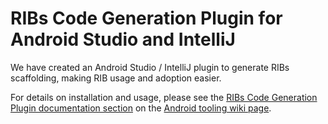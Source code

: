 # RIBs Code Generation Plugin for Android Studio and IntelliJ

We have created an Android Studio / IntelliJ plugin to generate RIBs scaffolding, making RIB usage and adoption easier.

For details on installation and usage, please see the [RIBs Code Generation Plugin documentation section](https://github.com/uber/RIBs/wiki/Android-Tooling#ribs-code-generation-plugin-for-android-studio-and-intellij) on the [Android tooling wiki page](https://github.com/uber/RIBs/wiki/Android-Tooling).
